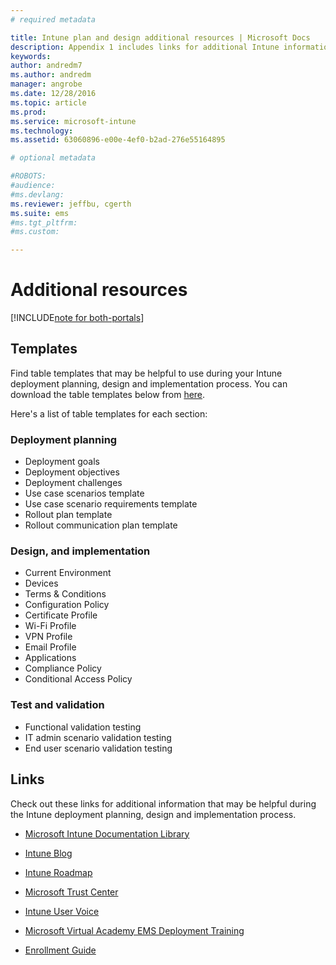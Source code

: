 ```yaml
---
# required metadata

title: Intune plan and design additional resources | Microsoft Docs
description: Appendix 1 includes links for additional Intune information that might be helpful during the Intune deployment planning and implementation process.
keywords:
author: andredm7
ms.author: andredm
manager: angrobe
ms.date: 12/28/2016
ms.topic: article
ms.prod:
ms.service: microsoft-intune
ms.technology:
ms.assetid: 63060896-e00e-4ef0-b2ad-276e55164895

# optional metadata

#ROBOTS:
#audience:
#ms.devlang:
ms.reviewer: jeffbu, cgerth
ms.suite: ems
#ms.tgt_pltfrm:
#ms.custom:

---
```


# Additional resources

[!INCLUDE[note for both-portals](../includes/note-for-both-portals.md)]

## Templates

Find table templates that may be helpful to use during your Intune deployment planning, design and implementation process. You can download the table templates below from [here](https://gallery.technet.microsoft.com/Intune-deployment-planning-fae156c2?redir=0).

Here's a list of table templates for each section:

### Deployment planning

- Deployment goals
- Deployment objectives
- Deployment challenges
- Use case scenarios template
- Use case scenario requirements template
- Rollout plan template
- Rollout communication plan template

### Design, and implementation

- Current Environment
- Devices
- Terms & Conditions
- Configuration Policy
- Certificate Profile
- Wi-Fi Profile
- VPN Profile
- Email Profile
- Applications
- Compliance Policy
- Conditional Access Policy

### Test and validation

- Functional validation testing
- IT admin scenario validation testing
- End user scenario validation testing

## Links

Check out these links for additional information that may be helpful during the Intune deployment planning, design and implementation process.

-   [Microsoft Intune Documentation Library](https://docs.microsoft.com/intune/)

-   [Intune Blog](https://blogs.technet.microsoft.com/enterprisemobility/)

-   [Intune Roadmap ](https://www.microsoft.com/server-cloud/roadmap/)

-   [Microsoft Trust Center](http://www.microsoft.com/TrustCenter/default.aspx)

-   [Intune User Voice](http://microsoftintune.uservoice.com/)

-   [Microsoft Virtual Academy EMS Deployment Training](https://mva.microsoft.com/en-US/training-courses/deploying-microsoft-enterprise-mobility-suite-16408?l=wjq9vmwvD_5805996570)

-   [Enrollment Guide](https://gallery.technet.microsoft.com/Intune-End-User-Enrollment-3a0c9b0c?WT.mc_id=Blog_Intune_General_PCIT)
